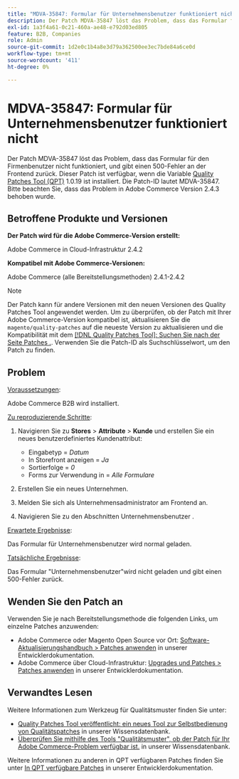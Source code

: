 ```yaml
---
title: "MDVA-35847: Formular für Unternehmensbenutzer funktioniert nicht"
description: Der Patch MDVA-35847 löst das Problem, dass das Formular für den Firmenbenutzer nicht funktioniert, und gibt einen 500-Fehler an der Frontend zurück. Dieser Patch ist verfügbar, wenn das [Quality Patches Tool (QPT)](/help/announcements/adobe-commerce-announcements/magento-quality-patches-released-new-tool-to-self-serve-quality-patches.md) 1.0.19 installiert ist. Die Patch-ID lautet MDVA-35847. Bitte beachten Sie, dass das Problem in Adobe Commerce Version 2.4.3 behoben wurde.
exl-id: 1a3f4a61-0c21-460a-ae48-e792d03ed805
feature: B2B, Companies
role: Admin
source-git-commit: 1d2e0c1b4a8e3d79a362500ee3ec7bde84a6ce0d
workflow-type: tm+mt
source-wordcount: '411'
ht-degree: 0%

---
```


# MDVA-35847: Formular für Unternehmensbenutzer funktioniert nicht

Der Patch MDVA-35847 löst das Problem, dass das Formular für den Firmenbenutzer nicht funktioniert, und gibt einen 500-Fehler an der Frontend zurück. Dieser Patch ist verfügbar, wenn die Variable [Quality Patches Tool (QPT)](/help/announcements/adobe-commerce-announcements/magento-quality-patches-released-new-tool-to-self-serve-quality-patches.md) 1.0.19 ist installiert. Die Patch-ID lautet MDVA-35847. Bitte beachten Sie, dass das Problem in Adobe Commerce Version 2.4.3 behoben wurde.

## Betroffene Produkte und Versionen

**Der Patch wird für die Adobe Commerce-Version erstellt:**

Adobe Commerce in Cloud-Infrastruktur 2.4.2

**Kompatibel mit Adobe Commerce-Versionen:**

Adobe Commerce (alle Bereitstellungsmethoden) 2.4.1-2.4.2

>[!NOTE]
>
>Der Patch kann für andere Versionen mit den neuen Versionen des Quality Patches Tool angewendet werden. Um zu überprüfen, ob der Patch mit Ihrer Adobe Commerce-Version kompatibel ist, aktualisieren Sie die `magento/quality-patches` auf die neueste Version zu aktualisieren und die Kompatibilität mit dem [[!DNL Quality Patches Tool]: Suchen Sie nach der Seite Patches .](https://devdocs.magento.com/quality-patches/tool.html#patch-grid). Verwenden Sie die Patch-ID als Suchschlüsselwort, um den Patch zu finden.

## Problem

<u>Voraussetzungen</u>:

Adobe Commerce B2B wird installiert.

<u>Zu reproduzierende Schritte</u>:

1. Navigieren Sie zu **Stores** > **Attribute** > **Kunde** und erstellen Sie ein neues benutzerdefiniertes Kundenattribut:

   * Eingabetyp = *Datum*
   * In Storefront anzeigen = *Ja*
   * Sortierfolge = *0*
   * Forms zur Verwendung in = *Alle Formulare*

1. Erstellen Sie ein neues Unternehmen.
1. Melden Sie sich als Unternehmensadministrator am Frontend an.
1. Navigieren Sie zu den Abschnitten Unternehmensbenutzer .

<u>Erwartete Ergebnisse</u>:

Das Formular für Unternehmensbenutzer wird normal geladen.

<u>Tatsächliche Ergebnisse</u>:

Das Formular &quot;Unternehmensbenutzer&quot;wird nicht geladen und gibt einen 500-Fehler zurück.

## Wenden Sie den Patch an

Verwenden Sie je nach Bereitstellungsmethode die folgenden Links, um einzelne Patches anzuwenden:

* Adobe Commerce oder Magento Open Source vor Ort: [Software-Aktualisierungshandbuch > Patches anwenden](https://devdocs.magento.com/guides/v2.4/comp-mgr/patching/mqp.html) in unserer Entwicklerdokumentation.
* Adobe Commerce über Cloud-Infrastruktur: [Upgrades und Patches > Patches anwenden](https://devdocs.magento.com/cloud/project/project-patch.html) in unserer Entwicklerdokumentation.

## Verwandtes Lesen

Weitere Informationen zum Werkzeug für Qualitätsmuster finden Sie unter:

* [Quality Patches Tool veröffentlicht: ein neues Tool zur Selbstbedienung von Qualitätspatches](/help/announcements/adobe-commerce-announcements/magento-quality-patches-released-new-tool-to-self-serve-quality-patches.md) in unserer Wissensdatenbank.
* [Überprüfen Sie mithilfe des Tools &quot;Qualitätsmuster&quot;, ob der Patch für Ihr Adobe Commerce-Problem verfügbar ist.](/help/support-tools/patches-available-in-qpt-tool/check-patch-for-magento-issue-with-magento-quality-patches.md) in unserer Wissensdatenbank.

Weitere Informationen zu anderen in QPT verfügbaren Patches finden Sie unter [In QPT verfügbare Patches](https://devdocs.magento.com/quality-patches/tool.html#patch-grid) in unserer Entwicklerdokumentation.

